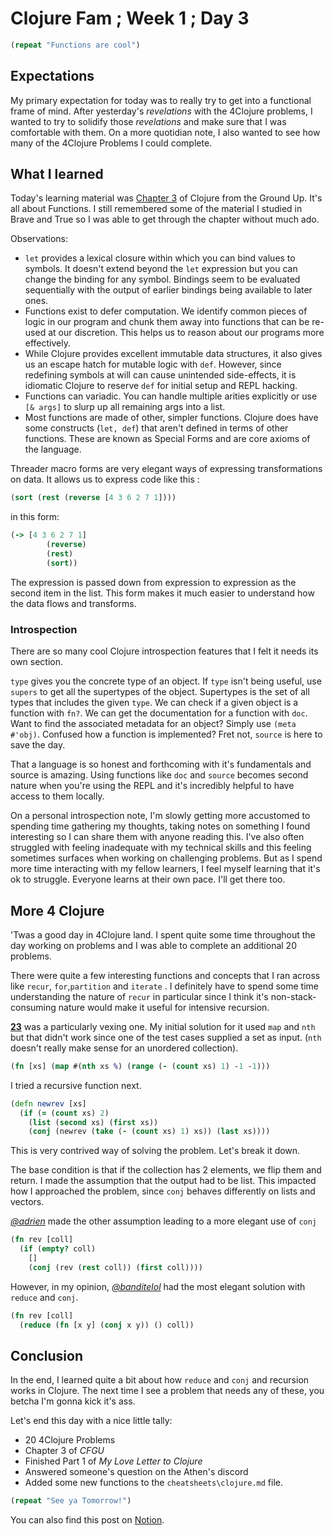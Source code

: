 # Clojure Fam ; Week 1 ; Day 3

```clojure
(repeat "Functions are cool")
```

## Expectations

My primary expectation for today was to really try to get into a functional frame of mind. After yesterday's *revelations* with the 4Clojure problems, I wanted to try to solidify those *revelations* and make sure that I was comfortable with them. On a more quotidian note, I also wanted to see how many of the 4Clojure Problems I could complete.

## What I learned

Today's learning material was [Chapter 3](https://aphyr.com/posts/303-clojure-from-the-ground-up-functions) of Clojure from the Ground Up. It's all about Functions. I still remembered some of the material I studied in Brave and True so I was able to get through the chapter without much ado.

Observations:

- `let` provides a lexical closure within which you can bind values to symbols. It doesn't extend beyond the `let` expression but you can change the binding for any symbol. Bindings seem to be evaluated sequentially with the output of earlier bindings being available to later ones.
- Functions exist to defer computation. We identify common pieces of logic in our program and chunk them away into functions that can be re-used at our discretion. This helps us to reason about our programs more effectively.
- While Clojure provides excellent immutable data structures, it also gives us an escape hatch for mutable logic with `def`. However, since redefining symbols at will can cause unintended side-effects, it is idiomatic Clojure to reserve `def` for initial setup and REPL hacking.
- Functions can variadic. You can handle multiple arities explicitly or use `[& args]` to slurp up all remaining args into a list.
- Most functions are made of other, simpler functions. Clojure does have some constructs (`let, def`) that aren't defined in terms of other functions. These are known as Special Forms and are core axioms of the language.

Threader macro forms are very elegant ways of expressing transformations on data. It allows us to express code like this :

```clojure
(sort (rest (reverse [4 3 6 2 7 1])))
```

in this form:

```clojure
(-> [4 3 6 2 7 1]
		(reverse)
		(rest)
		(sort))
```

The expression is passed down from expression to expression as the second item in the list. This form makes it much easier to understand how the data flows and transforms.

### Introspection

There are so many cool Clojure introspection features that I felt it needs its own section.

`type` gives you the concrete type of an object. If `type` isn't being useful, use `supers` to get all the supertypes of the object. Supertypes is the set of all types that includes the given `type`.
We can check if a given object is a function with `fn?`. We can get the documentation for a function with `doc`. Want to find the associated metadata for an object? Simply use `(meta #'obj)`. Confused how a function is implemented? Fret not, `source` is here to save the day.

That a language is so honest and forthcoming with it's fundamentals and source is amazing. Using functions like `doc` and `source` becomes second nature when you're using the REPL and it's incredibly helpful to have access to them locally.

On a personal introspection note, I'm slowly getting more accustomed to spending time gathering my thoughts, taking notes on something I found interesting so I can share them with anyone reading this. I've also often struggled with feeling inadequate with my technical skills and this feeling sometimes surfaces when working on challenging problems. But as I spend more time interacting with my fellow learners, I feel myself learning that it's ok to struggle. Everyone learns at their own pace. I'll get there too.

## More 4 Clojure

'Twas a good day in 4Clojure land. I spent quite some time throughout the day working on problems and I was able to complete an additional 20 problems.

There were quite a few interesting functions and concepts that I ran across like  `recur`, `for`,`partition` and `iterate` . I definitely have to spend some time understanding the nature of `recur` in particular since I think it's non-stack-consuming nature would make it useful for intensive recursion.

[**23**](http://www.4clojure.com/problem/23) was a particularly vexing one. My initial solution for it used `map` and `nth` but that didn't work since one of the test cases supplied a set as input. (`nth` doesn't really make sense for an unordered collection).

```clojure
(fn [xs] (map #(nth xs %) (range (- (count xs) 1) -1 -1)))
```

I tried a recursive function next.

```clojure
(defn newrev [xs]
  (if (= (count xs) 2)
    (list (second xs) (first xs))
    (conj (newrev (take (- (count xs) 1) xs)) (last xs))))
```

This is very contrived way of solving the problem. Let's break it down.

The base condition is that if the collection has 2 elements, we flip them and return. I made the assumption that the output had to be list. This impacted how I approached the problem, since `conj` behaves differently on lists and vectors.

*[@adrien](https://twitter.com/adrien)* made the other assumption leading to a more elegant use of `conj`

```clojure
(fn rev [coll]
  (if (empty? coll)
    []
    (conj (rev (rest coll)) (first coll))))
```

However, in my opinion, *[@banditelol](https://twitter.com/banditelol)* had the most elegant solution with `reduce` and `conj`.

```clojure
(fn rev [coll]
  (reduce (fn [x y] (conj x y)) () coll))
```

## Conclusion

In the end, I learned quite a bit about how `reduce` and `conj` and recursion works in Clojure. The next time I see a problem that needs any of these, you betcha I'm gonna kick it's ass.

Let's end this day with a nice little tally:

- 20 4Clojure Problems
- Chapter 3 of *CFGU*
- Finished Part 1 of *My Love Letter to Clojure*
- Answered someone's question on the Athen's discord
- Added some new functions to the `cheatsheets\clojure.md` file.

```clojure
(repeat "See ya Tomorrow!")
```

You can also find this post on [Notion](https://www.notion.so/itsrainingmani/Clojure-Fam-Week-1-Day-3-ae2a395fd63249278ab7364763e14c49).
